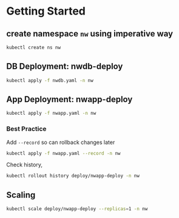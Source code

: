 # Getting Started

## create namespace `nw` using imperative way

```bash
kubectl create ns nw
```

## DB Deployment: nwdb-deploy

```bash
kubectl apply -f nwdb.yaml -n nw
```

## App Deployment: nwapp-deploy

```bash
kubectl apply -f nwapp.yaml -n nw
```

### Best Practice

Add `--record` so can rollback changes later

```bash
kubectl apply -f nwapp.yaml --record -n nw
```

Check history,

```bash
kubectl rollout history deploy/nwapp-deploy -n nw
```

## Scaling

```bash
kubectl scale deploy/nwapp-deploy --replicas=1 -n nw
```

